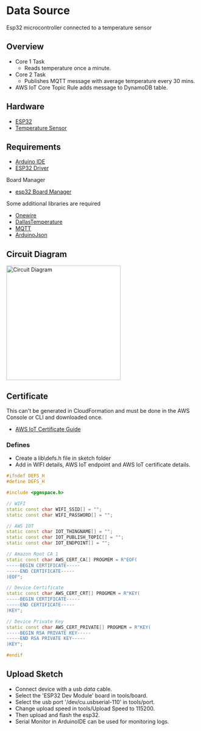 # Data Source

Esp32 microcontroller connected to a temperature sensor

## Overview

- Core 1 Task
  - Reads temperature once a minute.
- Core 2 Task
  - Publishes MQTT message with average temperature every 30 mins.
- AWS IoT Core Topic Rule adds message to DynamoDB table.

## Hardware

- [ESP32](https://www.az-delivery.uk/products/esp32-d1-r32-board)
- [Temperature Sensor](https://thepihut.com/products/waterproof-ds18b20-digital-temperature-sensor-extras)

## Requirements

- [Arduino IDE](https://www.arduino.cc/en/software)
- [ESP32 Driver](https://www.silabs.com/developers/usb-to-uart-bridge-vcp-drivers)

Board Manager

- [esp32 Board Manager](https://dl.espressif.com/dl/package_esp32_index.json)

Some additional libraries are required

- [Onewire](https://www.arduino.cc/reference/en/libraries/onewire/)
- [DallasTemperature](https://www.arduino.cc/reference/en/libraries/dallastemperature/)
- [MQTT](https://www.arduino.cc/reference/en/libraries/mqtt/)
- [ArduinoJson](https://www.arduino.cc/reference/en/libraries/arduinojson/)

## Circuit Diagram

<img
  src='../diagrams/esp32_circuit-diagram.svg'
  raw=true
  alt='Circuit Diagram'
  height="300px"
  width="auto"
  style="background-color: white"
/>

## Certificate

This can't be generated in CloudFormation and must be done in the AWS Console or CLI and downloaded once.

- [AWS IoT Certificate Guide](https://docs.aws.amazon.com/iot/latest/developerguide/device-certs-create.html)

### Defines

- Create a lib\defs.h file in sketch folder
- Add in WIFI details, AWS IoT endpoint and AWS IoT certificate details.

```cpp
#ifndef DEFS_H
#define DEFS_H

#include <pgmspace.h>

// WIFI
static const char WIFI_SSID[] = "";
static const char WIFI_PASSWORD[] = "";

// AWS IOT
static const char IOT_THINGNAME[] = "";
static const char IOT_PUBLISH_TOPIC[] = "";
static const char IOT_ENDPOINT[] = "";

// Amazon Root CA 1
static const char AWS_CERT_CA[] PROGMEM = R"EOF(
-----BEGIN CERTIFICATE-----
-----END CERTIFICATE-----
)EOF";

// Device Certificate
static const char AWS_CERT_CRT[] PROGMEM = R"KEY(
-----BEGIN CERTIFICATE-----
-----END CERTIFICATE-----
)KEY";

// Device Private Key
static const char AWS_CERT_PRIVATE[] PROGMEM = R"KEY(
-----BEGIN RSA PRIVATE KEY-----
-----END RSA PRIVATE KEY-----
)KEY";

#endif
```

## Upload Sketch

- Connect device with a usb _data_ cable.
- Select the 'ESP32 Dev Module' board in tools/board.
- Select the usb port '/dev/cu.usbserial-110' in tools/port.
- Change upload speed in tools/Upload Speed to 115200.
- Then upload and flash the esp32.
- Serial Monitor in ArduinoIDE can be used for monitoring logs.
